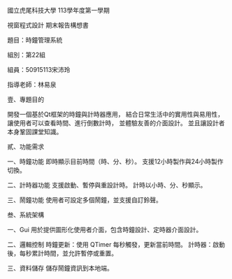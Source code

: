 
國立虎尾科技大學 113學年度第一學期

視窗程式設計 期末報告構想書

題目：時鐘管理系統

組別：第22組

組員：50915113宋沛玲

指導老師：林易泉




壹、專題目的

開發一個基於Qt框架的時鐘與計時器應用，
結合日常生活中的實用性與易用性，
讓使用者可以查看時間、進行倒數計時，
並體驗友善的介面設計。 
並且讓設計者本身鞏固課堂知識。




貳、功能需求

一、時鐘功能
即時顯示目前時間（時、分、秒）。
支援12小時製作與24小時製作切換。

二、計時器功能
支援啟動、暫停與重設計時。
計時以小時、分、秒顯示。

三、鬧鐘功能
使用者可設定多個鬧鐘，並支援自訂鈴聲。




叁、系統架構

一、Gui
用於提供圖形化使用者介面，包含時鐘設計、定時器介面設計。

二、邏輯控制
時鐘更新：使用 QTimer 每秒觸發，更新當前時間。
計時器：啟動後，每秒累計時間，並允許暫停或重置。

三、資料儲存
儲存鬧鐘資訊到本地端。




